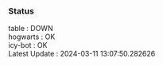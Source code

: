 ### Status


table : DOWN  
hogwarts : OK  
icy-bot : OK  
Latest Update : 2024-03-11 13:07:50.282626
